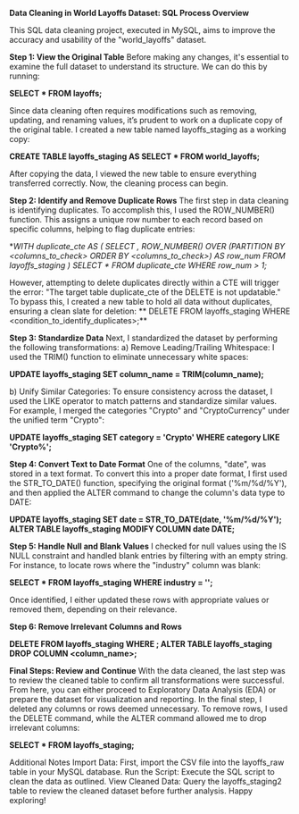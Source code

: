 **Data Cleaning in World Layoffs Dataset: SQL Process Overview**

This SQL data cleaning project, executed in MySQL, aims to improve the accuracy and usability of the "world_layoffs" dataset.

**Step 1: View the Original Table**
Before making any changes, it's essential to examine the full dataset to understand its structure. We can do this by running:

**SELECT * FROM layoffs;**

Since data cleaning often requires modifications such as removing, updating, and renaming values, it’s prudent to work on a duplicate copy of the original table. I created a new table named layoffs_staging as a working copy:

**CREATE TABLE layoffs_staging AS SELECT * FROM world_layoffs;**

After copying the data, I viewed the new table to ensure everything transferred correctly. Now, the cleaning process can begin.

**Step 2: Identify and Remove Duplicate Rows**
The first step in data cleaning is identifying duplicates. To accomplish this, I used the ROW_NUMBER() function. This assigns a unique row number to each record based on specific columns, helping to flag duplicate entries:

**WITH duplicate_cte AS (
    SELECT *, ROW_NUMBER() OVER (PARTITION BY <columns_to_check> ORDER BY <columns_to_check>) AS row_num
    FROM layoffs_staging
)
SELECT * FROM duplicate_cte WHERE row_num > 1;**

However, attempting to delete duplicates directly within a CTE will trigger the error: "The target table duplicate_cte of the DELETE is not updatable." To bypass this, I created a new table to hold all data without duplicates, ensuring a clean slate for deletion:
**
DELETE FROM layoffs_staging
WHERE <condition_to_identify_duplicates>;**

**Step 3: Standardize Data**
Next, I standardized the dataset by performing the following transformations:
a) Remove Leading/Trailing Whitespace: I used the TRIM() function to eliminate unnecessary white spaces:

**UPDATE layoffs_staging SET column_name = TRIM(column_name);**

b) Unify Similar Categories: To ensure consistency across the dataset, I used the LIKE operator to match patterns and standardize similar values. For example, I merged the categories "Crypto" and "CryptoCurrency" under the unified term "Crypto":

**UPDATE layoffs_staging
SET category = 'Crypto'
WHERE category LIKE 'Crypto%';**

**Step 4: Convert Text to Date Format**
One of the columns, "date", was stored in a text format. To convert this into a proper date format, I first used the STR_TO_DATE() function, specifying the original format ('%m/%d/%Y'), and then applied the ALTER command to change the column's data type to DATE:

**UPDATE layoffs_staging
SET date = STR_TO_DATE(date, '%m/%d/%Y');
ALTER TABLE layoffs_staging
MODIFY COLUMN date DATE;**

**Step 5: Handle Null and Blank Values**
I checked for null values using the IS NULL constraint and handled blank entries by filtering with an empty string. For instance, to locate rows where the "industry" column was blank:

**SELECT * FROM layoffs_staging
WHERE industry = '';**

Once identified, I either updated these rows with appropriate values or removed them, depending on their relevance.

**Step 6: Remove Irrelevant Columns and Rows**

**DELETE FROM layoffs_staging WHERE <condition>;
ALTER TABLE layoffs_staging DROP COLUMN <column_name>;**

**Final Steps: Review and Continue**
With the data cleaned, the last step was to review the cleaned table to confirm all transformations were successful. From here, you can either proceed to Exploratory Data Analysis (EDA) or prepare the dataset for visualization and reporting.
In the final step, I deleted any columns or rows deemed unnecessary. To remove rows, I used the DELETE command, while the ALTER command allowed me to drop irrelevant columns:

**SELECT * FROM layoffs_staging;**

Additional Notes
Import Data: First, import the CSV file into the layoffs_raw table in your MySQL database.
Run the Script: Execute the SQL script to clean the data as outlined.
View Cleaned Data: Query the layoffs_staging2 table to review the cleaned dataset before further analysis.
Happy exploring!
